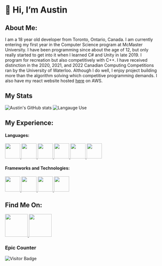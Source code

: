 <h1>👋 Hi, I’m Austin</h1>
<h2>About Me:</h2>
<p>
	I am a 18 year old developer from Toronto, Ontario, Canada. I am currently
	entering my first year in the Computer Science program at McMaster University. I have
	been programming since about the age of 12, but only really started to get
	into it when I learned C# and Unity in late 2019. I program for recreation but
	also competitively with C++. I have received distinction in the 2020, 2021, and 2022
	Canadian Computing Competitions ran by the University of Waterloo. Although I
	do well, I enjoy project building more than the algorithm solving which
	competitive programming demands. I also have my react website
	hosted <a href="https://austinbray.com/">here</a> on AWS.
</p>

<h2> My Stats </h2>

![Austin's GitHub stats](https://github-readme-stats.vercel.app/api?username=AustinBray77&show_icons=true&theme=transparent&hide_border=true)
![Langauge Use](https://github-readme-stats.vercel.app/api/top-langs/?username=AustinBray77&theme=transparent&hide_border=true)

<h2>My Experience:</h2>
<h4>Languages:</h4>
<a href="https://en.wikipedia.org/wiki/C_Sharp_(programming_language)">
	<img
		src="https://upload.wikimedia.org/wikipedia/commons/thumb/0/0d/C_Sharp_wordmark.svg/120px-C_Sharp_wordmark.svg.png"
		style="height: 50px; width: auto"
	/>
</a>
<a href="https://en.wikipedia.org/wiki/C%2B%2B">
	<img
		src="https://upload.wikimedia.org/wikipedia/commons/thumb/1/18/ISO_C%2B%2B_Logo.svg/640px-ISO_C%2B%2B_Logo.svg.png"
		style="height: 50px; width: auto"
	/>
</a>
<a href="https://www.javascript.com/">
	<img
		src="https://copm.s3.amazonaws.com/189aa059.png"
		style="height: 50px; width: auto"
	/>
</a>
<a href="https://www.typescriptlang.org/">
	<img
		src="https://upload.wikimedia.org/wikipedia/commons/thumb/4/4c/Typescript_logo_2020.svg/1200px-Typescript_logo_2020.svg.png"
		style="height: 50px; width: auto"
	/>
</a>
<a href="https://www.java.com/en/download/help/whatis_java.html">
	<img
		src="https://www.oracle.com/a/ocom/img/obic-java-cup.svg"
		style="height: 50px; width: auto"
	/>
</a>
<a href="https://www.python.org/">
	<img
		src="https://upload.wikimedia.org/wikipedia/commons/thumb/c/c3/Python-logo-notext.svg/121px-Python-logo-notext.svg.png"
		style="height: 50px; width: auto"
	/>
</a>
<h4>Frameworks and Technologies:</h4>
<a href="https://unity.com/">
	<img
		src="https://images.g2crowd.com/uploads/product/image/large_detail/large_detail_3de44ba8b1638979671c64379167d0b8/unity.jpeg"
		style="height: 50px; width: auto"
	/>
</a>
<a href="https://reactjs.org/">
	<img
		src="https://upload.wikimedia.org/wikipedia/commons/thumb/a/a7/React-icon.svg/1200px-React-icon.svg.png"
		style="height: 50px; width: auto"
	/>
</a>
<a href="https://reactnative.dev/">
	<img
		src="https://w7.pngwing.com/pngs/363/962/png-transparent-react-native-hd-logo.png"
		style="height: 50px; width: auto"
	/>
</a>
<a
	href="https://docs.microsoft.com/en-us/windows/win32/apiindex/windows-api-list"
>
	<img
		src="https://banner2.cleanpng.com/20180328/skq/kisspng-logo-windows-8-windows-7-microsoft-8-5abc1c77a59fe7.0872489215222774956784.jpg"
		style="height: 50px; width: auto"
	/>
</a>

<h2>Find Me On:</h2>
<a href="https://www.linkedin.com/in/austin-bray-63061522b/">
	<img
		src="https://upload.wikimedia.org/wikipedia/commons/thumb/c/ca/LinkedIn_logo_initials.png/640px-LinkedIn_logo_initials.png"
		style="height: 75px; width: auto"
	/>
</a>
<a href="https://dmoj.ca/user/AustinBray05">
	<img
		src="https://avatars.githubusercontent.com/u/6934864?s=200&v=4"
		style="height: 75px; width: auto"
	/>
</a>

<h3>Epic Counter</h3>

![Visitor Badge](https://komarev.com/ghpvc/?username=AustinBray77)
